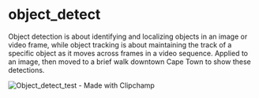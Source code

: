 # object_detect
Object detection is about identifying and localizing objects in an image or video frame, while object tracking is about maintaining the track of a specific object as it moves across frames in a video sequence. Applied to an image, then moved to a brief walk downtown Cape Town to show these detections.

![Object_detect_test - Made with Clipchamp](https://github.com/chrisjcroall/object_detect/assets/126267745/317fc0e0-7bc9-44aa-aa4e-9072f1073c73)
